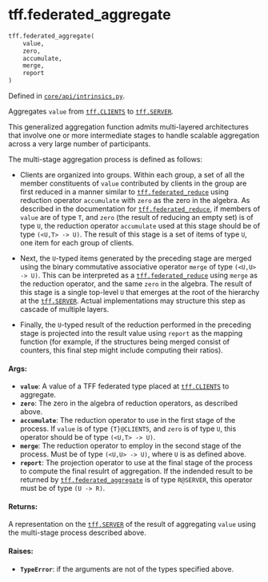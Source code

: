 <div itemscope itemtype="http://developers.google.com/ReferenceObject">
<meta itemprop="name" content="tff.federated_aggregate" />
<meta itemprop="path" content="Stable" />
</div>

# tff.federated_aggregate

```python
tff.federated_aggregate(
    value,
    zero,
    accumulate,
    merge,
    report
)
```

Defined in
[`core/api/intrinsics.py`](http://github.com/tensorflow/federated/tree/master/tensorflow_federated/python/core/api/intrinsics.py).

Aggregates `value` from <a href="../tff.md#CLIENTS"><code>tff.CLIENTS</code></a>
to <a href="../tff.md#SERVER"><code>tff.SERVER</code></a>.

This generalized aggregation function admits multi-layered architectures that
involve one or more intermediate stages to handle scalable aggregation across a
very large number of participants.

The multi-stage aggregation process is defined as follows:

*   Clients are organized into groups. Within each group, a set of all the
    member constituents of `value` contributed by clients in the group are first
    reduced in a manner similar to
    <a href="../tff/federated_reduce.md"><code>tff.federated_reduce</code></a>
    using reduction operator `accumulate` with `zero` as the zero in the
    algebra. As described in the documentation for
    <a href="../tff/federated_reduce.md"><code>tff.federated_reduce</code></a>,
    if members of `value` are of type `T`, and `zero` (the result of reducing an
    empty set) is of type `U`, the reduction operator `accumulate` used at this
    stage should be of type `(<U,T> -> U)`. The result of this stage is a set of
    items of type `U`, one item for each group of clients.

*   Next, the `U`-typed items generated by the preceding stage are merged using
    the binary commutative associative operator `merge` of type `(<U,U> -> U)`.
    This can be interpreted as a
    <a href="../tff/federated_reduce.md"><code>tff.federated_reduce</code></a>
    using `merge` as the reduction operator, and the same `zero` in the algebra.
    The result of this stage is a single top-level `U` that emerges at the root
    of the hierarchy at the
    <a href="../tff.md#SERVER"><code>tff.SERVER</code></a>. Actual
    implementations may structure this step as cascade of multiple layers.

*   Finally, the `U`-typed result of the reduction performed in the preceding
    stage is projected into the result value using `report` as the mapping
    function (for example, if the structures being merged consist of counters,
    this final step might include computing their ratios).

#### Args:

*   <b>`value`</b>: A value of a TFF federated type placed at
    <a href="../tff.md#CLIENTS"><code>tff.CLIENTS</code></a> to aggregate.
*   <b>`zero`</b>: The zero in the algebra of reduction operators, as described
    above.
*   <b>`accumulate`</b>: The reduction operator to use in the first stage of the
    process. If `value` is of type `{T}@CLIENTS`, and `zero` is of type `U`,
    this operator should be of type `(<U,T> -> U)`.
*   <b>`merge`</b>: The reduction operator to employ in the second stage of the
    process. Must be of type `(<U,U> -> U)`, where `U` is as defined above.
*   <b>`report`</b>: The projection operator to use at the final stage of the
    process to compute the final resulrt of aggregation. If the indended result
    to be returned by
    <a href="../tff/federated_aggregate.md"><code>tff.federated_aggregate</code></a>
    is of type `R@SERVER`, this operator must be of type `(U -> R)`.

#### Returns:

A representation on the <a href="../tff.md#SERVER"><code>tff.SERVER</code></a>
of the result of aggregating `value` using the multi-stage process described
above.

#### Raises:

*   <b>`TypeError`</b>: if the arguments are not of the types specified above.
